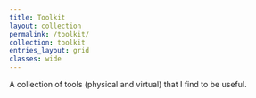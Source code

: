 ```yaml
---
title: Toolkit
layout: collection
permalink: /toolkit/
collection: toolkit
entries_layout: grid
classes: wide
---
```

A collection of tools (physical and virtual) that I find to be useful.
